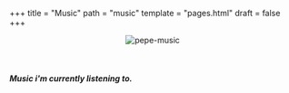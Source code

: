 +++
title = "Music"
path = "music"
template = "pages.html"
draft = false
+++

<p align="center">
  <img src="https://sachinsenal0x64.github.io/picx-images-hosting/music-pepe.3qfwzp39mn0g.gif" alt="pepe-music"/>
</p>


<br>

##### <p>Music i'm currently listening to.</p>

<br>
<head>
  <style>
    .container {
      text-align: center;
    }
    .left {
      float: left;
    }
    .right {
      float: right;
    }
    embed {
      width: 100%;
      max-width: 300px;
      height: 90px;
      opacity: 0;
    }
  </style>
</head>
<body>

<div class="container">
  
  <span class="left">
    <embed src="https://embed.tidal.com/tracks/294404537?disableAnalytics=true" type="audio/mpeg onload="this.style.opacity = 1">
    <embed src="https://embed.tidal.com/tracks/294404536?disableAnalytics=true" type="audio/mpeg onload="this.style.opacity = 1">
  </span>

  <span class="right">
    <embed src="https://embed.tidal.com/tracks/294404535?disableAnalytics=true" type="audio/mpeg onload="this.style.opacity = 1">
    <embed src="https://embed.tidal.com/tracks/138790325?disableAnalytics=true" type="audio/mpeg onload="this.style.opacity = 1">
  </span>
  
</div>
